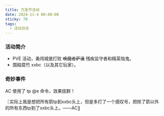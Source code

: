 ```yaml
---
title: 万圣节活动
date: 2024-11-4 00:00:00
sticky: 70
tags:
  - 活动日志
---
```


### 活动简介

- PVE 活动，勇闯城堡打败 ~~唤魔者萨温~~ 残疾监守者和精英恼鬼。
- 围殴腐竹 xxbc（以及其它玩家）。

### 奇妙事件

AC 使用了 tp @e 命令，效果拔群！

〖实际上我是想把所有箭tp到xxbc头上，但是多打了一个感叹号，把除了箭以外的所有东西tp到了xxbc头上。——AC〗
